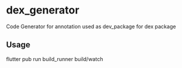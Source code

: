 # dex_generator

Code Generator for annotation
used as dev_package for dex package

## Usage
flutter pub run build_runner build/watch
